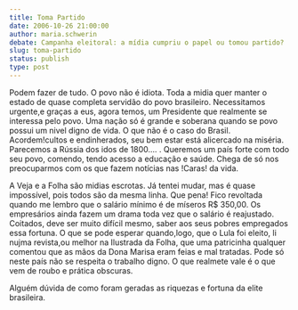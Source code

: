 ```yaml
---
title: Toma Partido
date: 2006-10-26 21:00:00
author: maria.schwerin
debate: Campanha eleitoral: a mídia cumpriu o papel ou tomou partido?
slug: toma-partido
status: publish 
type: post
---
```


Podem fazer de tudo. O povo não é idiota.
Toda a midia quer manter o estado de quase completa servidão do povo brasileiro.
Necessitamos urgente,e graças a eus, agora temos, um Presidente que realmente se interessa pelo povo. Uma nação só é grande e soberana quando se povo possui um nivel digno de vida. O que não é o caso do Brasil.
Acordem!cultos e endinherados, seu bem estar está alicercado na miséria. Parecemos a Rússia dos idos de 1800.... .
Queremos um país forte com todo seu povo, comendo, tendo acesso a educação e saúde. Chega de só nos preocuparmos com os que fazem notícias nas !Caras! da vida.

A Veja e a Folha são midias escrotas. Já tentei mudar, mas é quase impossível, pois todos são da mesma linha. Que pena!
Fico revoltada quando me lembro que o salário mínimo é de míseros R$ 350,00. Os empresários ainda fazem um drama toda vez que o salário é reajustado. Coitados, deve ser muito difícil mesmo, saber aos seus pobres empregados essa fortuna.
O que se pode esperar quando,logo, que o Lula foi eleito, li nujma revista,ou melhor na Ilustrada da Folha, que uma patricinha qualquer comentou que as mãos da Dona Marisa eram feias e mal tratadas. Pode só neste país não se respeita o trabalho digno. O que realmete vale é o que vem de roubo e prática obscuras.

Alguém dúvida de como foram geradas as riquezas e fortuna da elite brasileira.
